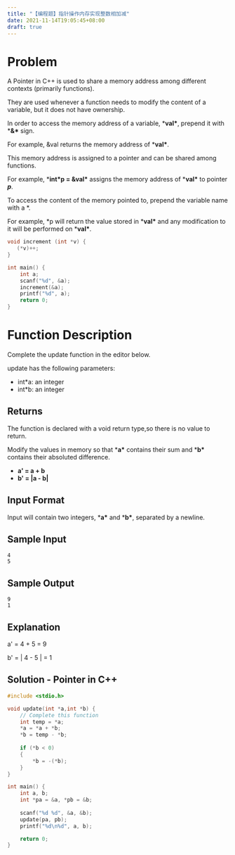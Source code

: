 ```yaml
---
title: "【编程题】指针操作内存实现整数相加减"
date: 2021-11-14T19:05:45+08:00
draft: true
---
```


# Problem

A Pointer in C++ is used to share a memory address among different contexts (primarily functions).

 They are used whenever a function needs to modify the content of a variable, but it does not have ownership.

In order to access the memory address of a variable, ***val\***, prepend it with ***&\*** sign. 

For example, &val returns the memory address of ***val\***.

This memory address is assigned to a pointer and can be shared among functions. 

For example, ***int\*p = &val\*** assigns the memory address of ***val\*** to pointer ***p***. 

To access the content of the memory pointed to, prepend the variable name with a *. 

For example, *p will return the value stored in ***val\*** and any modification to it will be performed on ***val\***.



```c++
void increment (int *v) {
   (*v)++;
}

int main() {
    int a;
    scanf("%d", &a);
    increment(&a);
    printf("%d", a);
    return 0;
}
```

# Function Description 

Complete the update function in the editor below.

update has the following parameters:

- int*a: an integer
- int*b: an integer



## Returns 

The function is declared with a void return type,so there is no value to return.

 Modify the values in memory so that ***a\*** contains their sum and ***b\*** contains their absoluted difference.

- **a' = a + b**
- **b' = |a - b|** 



## Input Format 

Input will contain two integers, ***a\*** and ***b\***, separated by a newline.

## Sample Input 

```
4
5
```

## Sample Output 

```
9
1
```

## Explanation 

a' = 4 + 5 = 9

b' = | 4 - 5 | = 1

## Solution - Pointer in C++

```c++
#include <stdio.h>

void update(int *a,int *b) {
    // Complete this function 
    int temp = *a;   
    *a = *a + *b;
    *b = temp - *b;
    
    if (*b < 0)
    {
        *b = -(*b);
    }
}

int main() {
    int a, b;
    int *pa = &a, *pb = &b;
    
    scanf("%d %d", &a, &b);
    update(pa, pb);
    printf("%d\n%d", a, b);

    return 0;
}
```

